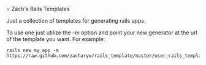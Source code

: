 = Zach's Rails Templates

Just a collection of templates for generating rails apps.

To use one just utilize the -m option and point your new generator at the url of the template you want. For example:


```console
rails new my_app -m https://raw.github.com/zacharyw/rails_template/master/user_rails_template.rb
```